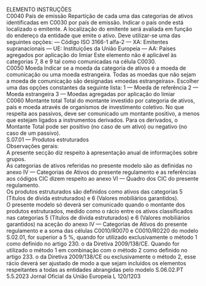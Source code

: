  
ELEMENTO  INSTRUÇÕES  
C0040  País de emissão  Repartição de cada uma das categorias de ativos identificadas em C0030 por país de emissão. 
Indicar o país onde está localizado o emitente. 
A localização do emitente será avaliada em função do endereço da entidade que emite o 
ativo. 
Deve utilizar-se uma das seguintes opções: 
— Código ISO 3166-1 alfa-2 
— XA: Emitentes supranacionais 
— UE: Instituições da União Europeia 
— AA: Países agregados por aplicação do limiar 
Este elemento não é aplicável às categorias 7, 8 e 9 tal como comunicadas na célula C0030.  
C0050  Moeda  Indicar se a moeda da categoria de ativos é a moeda de comunicação ou uma moeda 
estrangeira. Todas as moedas que não sejam a moeda de comunicação são designadas 
«moedas estrangeiras». Escolher uma das opções constantes da seguinte lista: 
1 — Moeda de referência 
2 — Moeda estrangeira 
3 — Moedas agregadas por aplicação do limiar  
C0060  Montante total  Total do montante investido por categoria de ativos, país e moeda através de organismos de 
investimento coletivo. 
No que respeita aos passivos, deve ser comunicado um montante positivo, a menos que 
estejam ligados a instrumentos derivados. 
Para os derivados, o Montante Total pode ser positivo (no caso de um ativo) ou negativo (no 
caso de um passivo).  
S.07.01 — Produtos estruturados  
Observações gerais:  
A presente secção diz respeito à apresentação anual de informações sobre grupos.  
As categorias de ativos referidas no presente modelo são as definidas no anexo IV — Categorias de Ativos do presente 
regulamento e as referências aos códigos CIC dizem respeito ao anexo VI — Quadro dos CIC do presente regulamento.  
Os produtos estruturados são definidos como ativos das categorias 5 (Títulos de dívida estruturados) e 6 (Valores 
mobiliários garantidos).  
O presente modelo só deverá ser comunicado quando o montante dos produtos estruturados, medido como o rácio 
entre os ativos classificados nas categorias 5 (Títulos de dívida estruturados) e 6 (Valores mobiliários garantidos) na 
aceção do anexo IV — Categorias de Ativos do presente regulamento e a soma das células C0010/R0070 e 
C0010/R0220 do modelo S.02.01, for superior a 5 %, quando for utilizado exclusivamente o método 1 como definido 
no artigo 230.  o da Diretiva 2009/138/CE. Quando for utilizado o método 1 em combinação com o método 2 como 
definido no artigo 233.  o da Diretiva 2009/138/CE ou exclusivamente o método 2, esse rácio deverá ser ajustado de 
modo a que sejam incluídos os elementos respeitantes a todas as entidades abrangidas pelo modelo S.06.02.PT  5.5.2023 Jornal Oficial da União Europeia L 120/1203